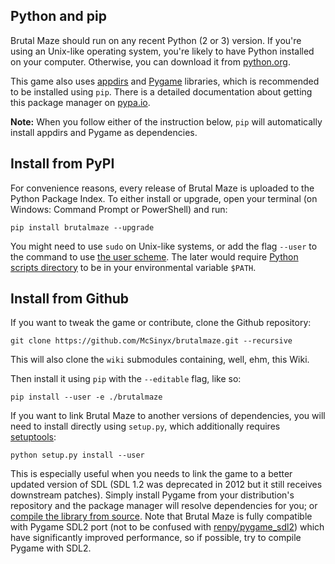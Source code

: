 ## Python and pip

Brutal Maze should run on any recent Python (2 or 3) version. If you're using
an Unix-like operating system, you're likely to have Python installed on your
computer. Otherwise, you can download it from [python.org](https://www.python.org/downloads/).

This game also uses [appdirs](https://pypi.org/project/appdirs/) and
[Pygame](https://pypi.org/project/Pygame/) libraries, which is recommended to
be installed using `pip`. There is a detailed documentation about getting this
package manager on [pypa.io](https://pip.pypa.io/en/latest/installing/).

**Note:** When you follow either of the instruction below, `pip` will
automatically install appdirs and Pygame as dependencies.

## Install from PyPI

For convenience reasons, every release of Brutal Maze is uploaded to the Python
Package Index. To either install or upgrade, open your terminal (on Windows:
Command Prompt or PowerShell) and run:

    pip install brutalmaze --upgrade

You might need to use `sudo` on Unix-like systems, or add the flag `--user` to
the command to use [the user scheme](https://docs.python.org/2/install/index.html#alternate-installation-the-user-scheme).
The later would require [Python scripts directory](https://docs.python.org/3/install/index.html#alternate-installation-the-user-scheme)
to be in your environmental variable `$PATH`.

## Install from Github

If you want to tweak the game or contribute, clone the Github repository:

    git clone https://github.com/McSinyx/brutalmaze.git --recursive

This will also clone the `wiki` submodules containing, well, ehm, this Wiki.

Then install it using `pip` with the `--editable` flag, like so:

    pip install --user -e ./brutalmaze

If you want to link Brutal Maze to another versions of dependencies, you will
need to install directly using `setup.py`, which additionally requires
[setuptools](https://pypi.org/project/setuptools/):

    python setup.py install --user

This is especially useful when you needs to link the game to a better updated
version of SDL (SDL 1.2 was deprecated in 2012 but it still receives downstream
patches). Simply install Pygame from your distribution's repository and the
package manager will resolve dependencies for you; or [compile the library from
source](https://www.pygame.org/wiki/Compilation). Note that Brutal Maze is
fully compatible with Pygame SDL2 port (not to be confused with
[renpy/pygame\_sdl2](https://github.com/renpy/pygame_sdl2)) which have
significantly improved performance, so if possible, try to compile Pygame with
SDL2.
